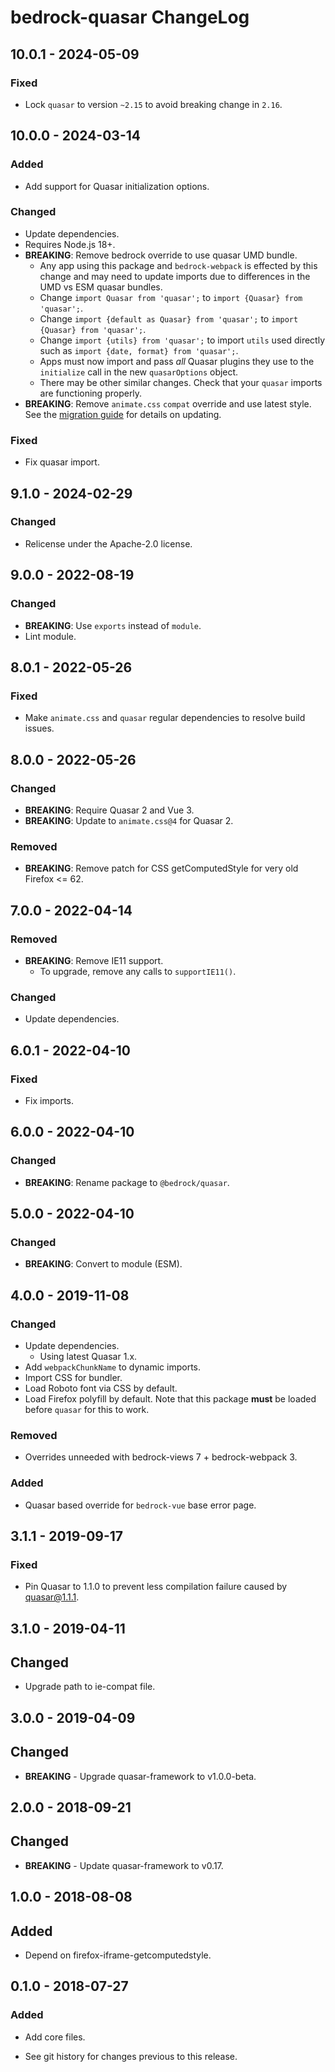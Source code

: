# bedrock-quasar ChangeLog

## 10.0.1 - 2024-05-09

### Fixed
- Lock `quasar` to version `~2.15` to avoid breaking change in `2.16`.

## 10.0.0 - 2024-03-14

### Added
- Add support for Quasar initialization options.

### Changed
- Update dependencies.
- Requires Node.js 18+.
- **BREAKING**: Remove bedrock override to use quasar UMD bundle.
  - Any app using this package and `bedrock-webpack` is effected by this change
    and may need to update imports due to differences in the UMD vs ESM quasar
    bundles.
  - Change `import Quasar from 'quasar';` to `import {Quasar} from 'quasar';`.
  - Change `import {default as Quasar} from 'quasar';` to `import {Quasar} from
    'quasar';`.
  - Change `import {utils} from 'quasar';` to import `utils` used directly such
    as `import {date, format} from 'quasar';`.
  - Apps must now import and pass *all* Quasar plugins they use to the
    `initialize` call in the new `quasarOptions` object.
  - There may be other similar changes. Check that your `quasar` imports are
    functioning properly.
- **BREAKING**: Remove `animate.css` `compat` override and use latest style.
  See the [migration guide](https://animate.style/#migration) for details on
  updating.

### Fixed
- Fix quasar import.

## 9.1.0 - 2024-02-29

### Changed
- Relicense under the Apache-2.0 license.

## 9.0.0 - 2022-08-19

### Changed
- **BREAKING**: Use `exports` instead of `module`.
- Lint module.

## 8.0.1 - 2022-05-26

### Fixed
- Make `animate.css` and `quasar` regular dependencies to resolve
  build issues.

## 8.0.0 - 2022-05-26

### Changed
- **BREAKING**: Require Quasar 2 and Vue 3.
- **BREAKING**: Update to `animate.css@4` for Quasar 2.

### Removed
- **BREAKING**: Remove patch for CSS getComputedStyle for very old
  Firefox <= 62.

## 7.0.0 - 2022-04-14

### Removed
- **BREAKING**: Remove IE11 support.
  - To upgrade, remove any calls to `supportIE11()`.

### Changed
- Update dependencies.

## 6.0.1 - 2022-04-10

### Fixed
- Fix imports.

## 6.0.0 - 2022-04-10

### Changed
- **BREAKING**: Rename package to `@bedrock/quasar`.

## 5.0.0 - 2022-04-10

### Changed
- **BREAKING**: Convert to module (ESM).

## 4.0.0 - 2019-11-08

### Changed
- Update dependencies.
  - Using latest Quasar 1.x.
- Add `webpackChunkName` to dynamic imports.
- Import CSS for bundler.
- Load Roboto font via CSS by default.
- Load Firefox polyfill by default. Note that this package **must** be loaded
  before `quasar` for this to work.

### Removed
- Overrides unneeded with bedrock-views 7 + bedrock-webpack 3.

### Added
- Quasar based override for `bedrock-vue` base error page.

## 3.1.1 - 2019-09-17

### Fixed
- Pin Quasar to 1.1.0 to prevent less compilation failure caused by
  quasar@1.1.1.

## 3.1.0 - 2019-04-11

## Changed
- Upgrade path to ie-compat file.

## 3.0.0 - 2019-04-09

## Changed
- **BREAKING** - Upgrade quasar-framework to v1.0.0-beta.

## 2.0.0 - 2018-09-21

## Changed
- **BREAKING** - Update quasar-framework to v0.17.

## 1.0.0 - 2018-08-08

## Added
- Depend on firefox-iframe-getcomputedstyle.

## 0.1.0 - 2018-07-27

### Added
- Add core files.

- See git history for changes previous to this release.
